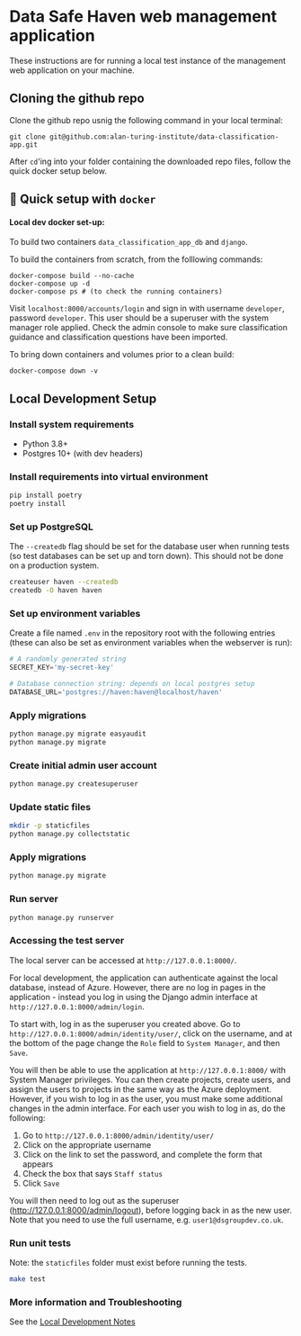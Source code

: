 # Data Safe Haven web management application

These instructions are for running a local test instance of the management web application on your machine.

## Cloning the github repo
Clone the github repo usnig the following command in your local terminal:

```
git clone git@github.com:alan-turing-institute/data-classification-app.git
```

After `cd`'ing into your folder containing the downloaded repo files, follow the quick docker setup below.

## :whale: Quick setup with `docker`

#### Local dev docker set-up:

To build two containers `data_classification_app_db` and `django`.

To build the containers from scratch, from the folllowing commands:

```
docker-compose build --no-cache
docker-compose up -d
docker-compose ps # (to check the running containers)
```

Visit `localhost:8000/accounts/login` and sign in with username `developer`, password `developer`. This user should be a superuser with the system manager role applied. Check the admin console to make sure classification guidance and classification questions have been imported.

To bring down containers and volumes prior to a clean build:

`docker-compose down -v`

## Local Development Setup

### Install system requirements

* Python 3.8+
* Postgres 10+ (with dev headers)

### Install requirements into virtual environment

```bash
pip install poetry
poetry install
```

### Set up PostgreSQL

The `--createdb` flag should be set for the database user when running tests (so test databases can be set up and torn down). This should not be done on a production system.

```bash
createuser haven --createdb
createdb -O haven haven
```

### Set up environment variables

Create a file named `.env` in the repository root with the following entries (these can also be set as environment variables
when the webserver is run):

```python
# A randomly generated string
SECRET_KEY='my-secret-key'

# Database connection string: depends on local postgres setup
DATABASE_URL='postgres://haven:haven@localhost/haven'
```

### Apply migrations

```bash
python manage.py migrate easyaudit
python manage.py migrate
```

### Create initial admin user account

```bash
python manage.py createsuperuser
```

### Update static files

```bash
mkdir -p staticfiles
python manage.py collectstatic
```

### Apply migrations

```bash
python manage.py migrate
```

### Run server

```bash
python manage.py runserver
```

### Accessing the test server
The local server can be accessed at `http://127.0.0.1:8000/`.

For local development, the application can authenticate against the local database, instead of Azure.
However, there are no log in pages in the application - instead you log in using the Django admin interface at `http://127.0.0.1:8000/admin/login`.

To start with, log in as the superuser you created above.
Go to `http://127.0.0.1:8000/admin/identity/user/`, click on the username, and at the bottom of the page change the `Role` field to `System Manager`, and then `Save`.

You will then be able to use the application at `http://127.0.0.1:8000/` with System Manager privileges.
You can then create projects, create users, and assign the users to projects in the same way as the Azure deployment.
However, if you wish to log in as the user, you must make some additional changes in the admin interface.
For each user you wish to log in as, do the following:

1. Go to `http://127.0.0.1:8000/admin/identity/user/`
1. Click on the appropriate username
1. Click on the link to set the password, and complete the form that appears
1. Check the box that says `Staff status`
1. Click `Save`

You will then need to log out as the superuser (http://127.0.0.1:8000/admin/logout), before logging back in as the new user.
Note that you need to use the full username, e.g. `user1@dsgroupdev.co.uk`.

### Run unit tests
Note: the `staticfiles` folder must exist before running the tests.


```bash
make test
```

### More information and Troubleshooting

See the [Local Development Notes](local-development-notes)
